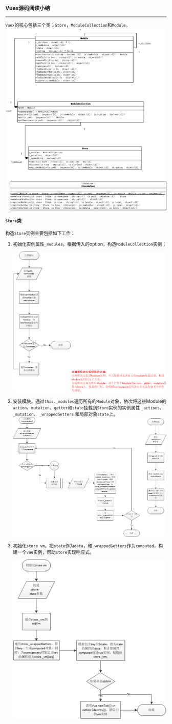 ### Vuex源码阅读小结

------

`Vuex`的核心包括三个类：`Store`，`ModuleCollection`和`Module`。![Vuex UML](https://github.com/OrangeTreeDev/notes/blob/master/Vuex_UML.png)

#### `Store`类

构造`Store`实例主要包括如下工作：

1. 初始化实例属性`_mudules`。根据传入的option，构造`ModuleCollection`实例；

   ![初始化实例属性_mudules](https://github.com/OrangeTreeDev/notes/blob/master/registerModule.png)

2. 安装模块。通过`this._modules`遍历所有的`Module`对象，依次将这些Module的`action`、`mutation`、`getter`和`state`挂载到`Store`实例的实例属性 `_actions`、 `_mutation`、 `_wrappedGetters` 和局部对象`state`上。![安装模块](https://github.com/OrangeTreeDev/notes/blob/master/installModule.png)

3. 初始化`store vm`。把`state`作为`data`，和`_wrappedGetters`作为`computed`，构建一个`vue`实例，帮助`store`实现响应式。

   ![初始化store vm](https://github.com/OrangeTreeDev/notes/blob/master/resetStoreVM.png)

